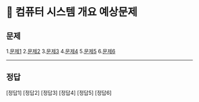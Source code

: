 # 📘 컴퓨터 시스템 개요 예상문제

## 문제
1.[문제1](#정답1)
2.[문제2](#정답2)
3.[문제3](#정답3)
4.[문제4](#정답4)
5.[문제5](#정답5)
6.[문제6](#정답6)

-------------------------------------------

## 정답
[정답1]
[정답2]
[정답3]
[정답4]
[정답5]
[정답6]
